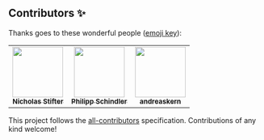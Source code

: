 ## Contributors ✨

Thanks goes to these wonderful people ([emoji key](https://allcontributors.org/docs/en/emoji-key)):

<!-- ALL-CONTRIBUTORS-LIST:START - Do not remove or modify this section -->
<!-- prettier-ignore-start -->
<!-- markdownlint-disable -->
<table>
  <tr>
    <td align="center"><a href="https://github.com/NStifter"><img src="https://avatars.githubusercontent.com/u/16758029?v=4" width="100px;" alt=""/><br /><sub><b>Nicholas Stifter</b></sub></a></td>
    <td align="center"><a href="https://github.com/PhilippSchindler"><img src="https://avatars.githubusercontent.com/u/4274886?v=4" width="100px;" alt=""/><br /><sub><b>Philipp Schindler</b></sub></a></td>
    <td align="center"><a href="https://github.com/andreaskern"><img src="https://avatars.githubusercontent.com/u/739277?v=4" width="100px;" alt=""/><br /><sub><b>andreaskern</b></sub></a></td>
  </tr>
</table>

<!-- markdownlint-restore -->
<!-- prettier-ignore-end -->

<!-- ALL-CONTRIBUTORS-LIST:END -->

This project follows the [all-contributors](https://github.com/all-contributors/all-contributors) specification. Contributions of any kind welcome!
